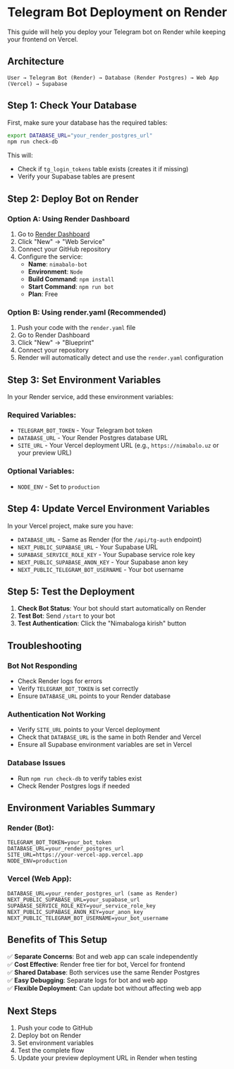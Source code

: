 # Telegram Bot Deployment on Render

This guide will help you deploy your Telegram bot on Render while keeping your frontend on Vercel.

## Architecture

```
User → Telegram Bot (Render) → Database (Render Postgres) → Web App (Vercel) → Supabase
```

## Step 1: Check Your Database

First, make sure your database has the required tables:

```bash
export DATABASE_URL="your_render_postgres_url"
npm run check-db
```

This will:
- Check if `tg_login_tokens` table exists (creates it if missing)
- Verify your Supabase tables are present

## Step 2: Deploy Bot on Render

### Option A: Using Render Dashboard

1. Go to [Render Dashboard](https://dashboard.render.com)
2. Click "New" → "Web Service"
3. Connect your GitHub repository
4. Configure the service:
   - **Name**: `nimabalo-bot`
   - **Environment**: `Node`
   - **Build Command**: `npm install`
   - **Start Command**: `npm run bot`
   - **Plan**: Free

### Option B: Using render.yaml (Recommended)

1. Push your code with the `render.yaml` file
2. Go to Render Dashboard
3. Click "New" → "Blueprint"
4. Connect your repository
5. Render will automatically detect and use the `render.yaml` configuration

## Step 3: Set Environment Variables

In your Render service, add these environment variables:

### Required Variables:
- `TELEGRAM_BOT_TOKEN` - Your Telegram bot token
- `DATABASE_URL` - Your Render Postgres database URL
- `SITE_URL` - Your Vercel deployment URL (e.g., `https://nimabalo.uz` or your preview URL)

### Optional Variables:
- `NODE_ENV` - Set to `production`

## Step 4: Update Vercel Environment Variables

In your Vercel project, make sure you have:
- `DATABASE_URL` - Same as Render (for the `/api/tg-auth` endpoint)
- `NEXT_PUBLIC_SUPABASE_URL` - Your Supabase URL
- `SUPABASE_SERVICE_ROLE_KEY` - Your Supabase service role key
- `NEXT_PUBLIC_SUPABASE_ANON_KEY` - Your Supabase anon key
- `NEXT_PUBLIC_TELEGRAM_BOT_USERNAME` - Your bot username

## Step 5: Test the Deployment

1. **Check Bot Status**: Your bot should start automatically on Render
2. **Test Bot**: Send `/start` to your bot
3. **Test Authentication**: Click the "Nimabaloga kirish" button

## Troubleshooting

### Bot Not Responding
- Check Render logs for errors
- Verify `TELEGRAM_BOT_TOKEN` is set correctly
- Ensure `DATABASE_URL` points to your Render database

### Authentication Not Working
- Verify `SITE_URL` points to your Vercel deployment
- Check that `DATABASE_URL` is the same in both Render and Vercel
- Ensure all Supabase environment variables are set in Vercel

### Database Issues
- Run `npm run check-db` to verify tables exist
- Check Render Postgres logs if needed

## Environment Variables Summary

### Render (Bot):
```
TELEGRAM_BOT_TOKEN=your_bot_token
DATABASE_URL=your_render_postgres_url
SITE_URL=https://your-vercel-app.vercel.app
NODE_ENV=production
```

### Vercel (Web App):
```
DATABASE_URL=your_render_postgres_url (same as Render)
NEXT_PUBLIC_SUPABASE_URL=your_supabase_url
SUPABASE_SERVICE_ROLE_KEY=your_service_role_key
NEXT_PUBLIC_SUPABASE_ANON_KEY=your_anon_key
NEXT_PUBLIC_TELEGRAM_BOT_USERNAME=your_bot_username
```

## Benefits of This Setup

✅ **Separate Concerns**: Bot and web app can scale independently  
✅ **Cost Effective**: Render free tier for bot, Vercel for frontend  
✅ **Shared Database**: Both services use the same Render Postgres  
✅ **Easy Debugging**: Separate logs for bot and web app  
✅ **Flexible Deployment**: Can update bot without affecting web app  

## Next Steps

1. Push your code to GitHub
2. Deploy bot on Render
3. Set environment variables
4. Test the complete flow
5. Update your preview deployment URL in Render when testing

